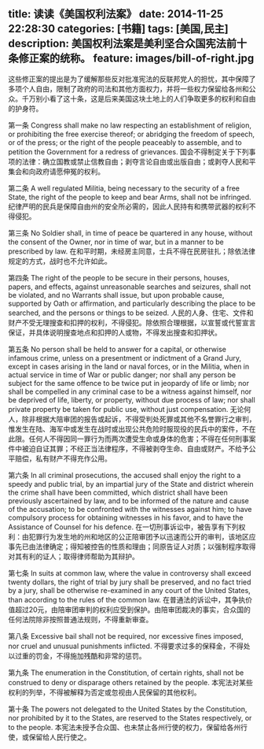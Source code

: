 title: 读读《美国权利法案》
date: 2014-11-25 22:28:30
categories: [书籍]
tags: [美国,民主]
description: 美国权利法案是美利坚合众国宪法前十条修正案的统称。
feature: images/bill-of-right.jpg
---
这些修正案的提出是为了缓解那些反对批准宪法的反联邦党人的担忧，其中保障了多项个人自由，限制了政府的司法和其他方面权力，并将一些权力保留给各州和公众。千万别小看了这十条，这是后来美国这块土地上的人们争取更多的权利和自由的护身符。

第一条
Congress shall make no law respecting an establishment of religion, or prohibiting the free exercise thereof; or abridging the freedom of speech, or of the press; or the right of the people peaceably to assemble, and to petition the Government for a redress of grievances.
国会不得制定关于下列事项的法律：确立国教或禁止信教自由；剥夺言论自由或出版自由；或剥夺人民和平集会和向政府请愿伸冤的权利。
<!--more-->
第二条
A well regulated Militia, being necessary to the security of a free State, the right of the people to keep and bear Arms, shall not be infringed.
纪律严明的民兵是保障自由州的安全所必需的，因此人民持有和携带武器的权利不得侵犯。

第三条
No Soldier shall, in time of peace be quartered in any house, without the consent of the Owner, nor in time of war, but in a manner to be prescribed by law.
在和平时期，未经房主同意，士兵不得在民房驻扎；除依法律规定的方式，战时也不允许如此。

第四条
The right of the people to be secure in their persons, houses, papers, and effects, against unreasonable searches and seizures, shall not be violated, and no Warrants shall issue, but upon probable cause, supported by Oath or affirmation, and particularly describing the place to be searched, and the persons or things to be seized.
人民的人身、住宅、文件和财产不受无理搜查和扣押的权利，不得侵犯。除依照合理根据，以宣誓或代誓宣言保证，并具体说明搜查地点和扣押的人或物，不得发出搜查和扣押状。

第五条
No person shall be held to answer for a capital, or otherwise infamous crime, unless on a presentment or indictment of a Grand Jury, except in cases arising in the land or naval forces, or in the Militia, when in actual service in time of War or public danger; nor shall any person be subject for the same offence to be twice put in jeopardy of life or limb; nor shall be compelled in any criminal case to be a witness against himself, nor be deprived of life, liberty, or property, without due process of law; nor shall private property be taken for public use, without just compensation.
无论何人，除非根据大陪审团的报告或起诉，不得受判处死罪或其他不名誉罪行之审判，惟发生在陆、海军中或发生在战时或出现公共危险时服现役的民兵中的案件，不在此限。任何人不得因同一罪行为而两次遭受生命或身体的危害；不得在任何刑事案件中被迫自证其罪；不经正当法律程序，不得被剥夺生命、自由或财产。不给予公平赔偿，私有财产不得充作公用。

第六条
In all criminal prosecutions, the accused shall enjoy the right to a speedy and public trial, by an impartial jury of the State and district wherein the crime shall have been committed, which district shall have been previously ascertained by law, and to be informed of the nature and cause of the accusation; to be confronted with the witnesses against him; to have compulsory process for obtaining witnesses in his favor, and to have the Assistance of Counsel for his defence.
在一切刑事诉讼中，被告享有下列权利：由犯罪行为发生地的州和地区的公正陪审团予以迅速而公开的审判，该地区应事先已由法律确定；得知被控告的性质和理由；同原告证人对质；以强制程序取得对其有利的证人；取得律师帮助为其辩护。

第七条
In suits at common law, where the value in controversy shall exceed twenty dollars, the right of trial by jury shall be preserved, and no fact tried by a jury, shall be otherwise re-examined in any court of the United States, than according to the rules of the common law.
在普通法的诉讼中，其争执价值超过20元，由陪审团审判的权利应受到保护。由陪审团裁决的事实，合众国的任何法院除非按照普通法规则，不得重新审查。

第八条
Excessive bail shall not be required, nor excessive fines imposed, nor cruel and unusual punishments inflicted.
不得要求过多的保释金，不得处以过重的罚金，不得施加残酷和非常的惩罚。

第九条
The enumeration in the Constitution, of certain rights, shall not be construed to deny or disparage others retained by the people.
本宪法对某些权利的列举，不得被解释为否定或忽视由人民保留的其他权利。

第十条
The powers not delegated to the United States by the Constitution, nor prohibited by it to the States, are reserved to the States respectively, or to the people.
本宪法未授予合众国、也未禁止各州行使的权力，保留给各州行使，或保留给人民行使之。
